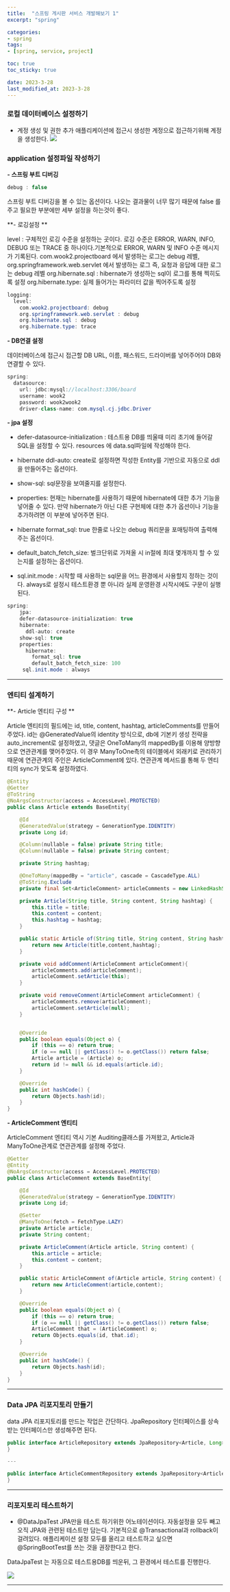 ```yaml
---
title:  "스프링 게시판 서비스 개발해보기 1"
excerpt: "spring"

categories:
- spring
tags:
- [spring, service, project]

toc: true
toc_sticky: true

date: 2023-3-28
last_modified_at: 2023-3-28
---
```



### 로컬 데이터베이스 설정하기

- 계정 생성 및 권한 추가
  애플리케이션에 접근시 생성한 계정으로 접근하기위해 계정을 생성한다.
  ![](https://velog.velcdn.com/images/wook2pp/post/b62575a1-9fbf-4420-a142-bbb678ab1732/image.png)

### application 설정파일 작성하기

**- 스프링 부트 디버깅**

```java
debug : false 
```
스프링 부트 디버깅을 볼 수 있는 옵션이다. 나오는 결과물이 너무 많기 때문에 false 를 주고 필요한 부분에만 세부 설정을 하는것이 좋다.

**- 로깅설정 **

level : 구체적인 로깅 수준을 설정하는 곳이다.
로깅 수준은 ERROR, WARN, INFO, DEBUG 또는 TRACE 중 하나이다.기본적으로 ERROR, WARN 및 INFO 수준 메시지가 기록된다.
com.wook2.projectboard 에서 발생하는 로그는 debug 레벨,
org.springframework.web.servlet 에서 발생하는 로그 즉, 요청과 응답에 대한 로그는 debug 레벨
org.hibernate.sql : hibernate가 생성하는 sql이 로그를 통해 찍히도록 설정
org.hibernate.type: 실제 들어가는 파라미터 값을 찍어주도록 설정


```java
logging:
  level:
    com.wook2.projectboard: debug
    org.springframework.web.servlet : debug
    org.hibernate.sql : debug
    org.hibernate.type: trace
```


**- DB연결 설정**

데이터베이스에 접근시 접근할 DB URL, 이름, 패스워드, 드라이버를 넣어주어야 DB와 연결할 수 있다.

```java
spring:
  datasource:
    url: jdbc:mysql://localhost:3306/board
    username: wook2
    password: wook2wook2
    driver-class-name: com.mysql.cj.jdbc.Driver
```


**- jpa 설정**

- defer-datasource-initialization : 테스트용 DB를 띄울때 미리 초기에 들어갈 SQL을 설정할 수 있다. resources 에 data.sql파일에 작성해야 한다.

- hibernate ddl-auto: create로 설정하면 작성한 Entity를 기반으로 자동으로 ddl을 만들어주는 옵션이다.
- show-sql: sql문장을 보여줄지를 설정한다.

- properties: 현재는 hibernate를 사용하기 때문에 hibernate에 대한 추가 기능을 넣어줄 수 있다. 만약 hibernate가 아닌 다른 구현체에 대한 추가 옵션이나 기능을 추가하려면 이 부분에 넣어주면 된다.
- hibernate format_sql: true 한줄로 나오는 debug 쿼리문을 포매팅하여 출력해주는 옵션이다.
- default_batch_fetch_size: 벌크단위로 가져올 시 in절에 최대 몇개까지 할 수 있는지를 설정하는 옵션이다.

- sql.init.mode : 시작할 때 사용하는 sql문을 어느 환경에서 사용할지 정하는 것이다. always로 설정시 테스트환경 뿐 아니라 실제 운영환경 시작시에도 구문이 실행된다.

```java
spring:
    jpa:
    defer-datasource-initialization: true
    hibernate:
      ddl-auto: create
    show-sql: true
    properties:
      hibernate:
        format_sql: true
        default_batch_fetch_size: 100
     sql.init.mode : always
```

---

### 엔티티 설계하기

**- Article 엔티티 구성 **

Article 엔티티의 필드에는 id, title, content, hashtag, articleComments를 만들어 주었다.
id는 @GeneratedValue의 identity 방식으로, db에 기본키 생성 전략을 auto_increment로 설정하였고,
댓글은 OneToMany의 mappedBy를 이용해 양방향으로 연관관계를 맺어주었다. 이 경우 ManyToOne측의 테이블에서 외래키로 관리하기 때문에 연관관계의 주인은 ArticleComment에 있다.
연관관계 메서드를 통해 두 엔티티의 sync가 맞도록 설정하였다.




```java
@Entity
@Getter
@ToString
@NoArgsConstructor(access = AccessLevel.PROTECTED)
public class Article extends BaseEntity{

    @Id
    @GeneratedValue(strategy = GenerationType.IDENTITY)
    private Long id;

    @Column(nullable = false) private String title;
    @Column(nullable = false) private String content;

    private String hashtag;

    @OneToMany(mappedBy = "article", cascade = CascadeType.ALL)
    @ToString.Exclude
    private final Set<ArticleComment> articleComments = new LinkedHashSet<>();

    private Article(String title, String content, String hashtag) {
        this.title = title;
        this.content = content;
        this.hashtag = hashtag;
    }

    public static Article of(String title, String content, String hashtag){
        return new Article(title,content,hashtag);
    }

    private void addComment(ArticleComment articleComment){
        articleComments.add(articleComment);
        articleComment.setArticle(this);
    }

    private void removeComment(ArticleComment articleComment) {
        articleComments.remove(articleComment);
        articleComment.setArticle(null);
    }


    @Override
    public boolean equals(Object o) {
        if (this == o) return true;
        if (o == null || getClass() != o.getClass()) return false;
        Article article = (Article) o;
        return id != null && id.equals(article.id);
    }

    @Override
    public int hashCode() {
        return Objects.hash(id);
    }
}

```

**- ArticleComment 엔티티**

ArticleComment 엔티티 역시 기본 Auditing클래스를 가져왔고, Article과 ManyToOne관계로 연관관계를 설정해 주었다.

```java
@Getter
@Entity
@NoArgsConstructor(access = AccessLevel.PROTECTED)
public class ArticleComment extends BaseEntity{

    @Id
    @GeneratedValue(strategy = GenerationType.IDENTITY)
    private Long id;

    @Setter
    @ManyToOne(fetch = FetchType.LAZY)
    private Article article;
    private String content;

    private ArticleComment(Article article, String content) {
        this.article = article;
        this.content = content;
    }

    public static ArticleComment of(Article article, String content) {
        return new ArticleComment(article,content);
    }

    @Override
    public boolean equals(Object o) {
        if (this == o) return true;
        if (o == null || getClass() != o.getClass()) return false;
        ArticleComment that = (ArticleComment) o;
        return Objects.equals(id, that.id);
    }

    @Override
    public int hashCode() {
        return Objects.hash(id);
    }
}
```

---

### Data JPA 리포지토리 만들기

data JPA 리포지토리를 만드는 작업은 간단하다. JpaRepository 인터페이스를 상속받는 인터페이스만 생성해주면 된다.

```java
public interface ArticleRepository extends JpaRepository<Article, Long> {
}

---

public interface ArticleCommentRepository extends JpaRepository<ArticleComment, Long> {
}


```

---


### 리포지토리 테스트하기

- @DataJpaTest
  JPA만을 테스트 하기위한 어노테이션이다. 자동설정을 모두 빼고 오직 JPA와 관련된 테스트만 담는다.
  기본적으로 @Transactional과 rollback이 걸려있다.
  애플리케이션 설정 모두를 올리고 테스트하고 싶으면 @SpringBootTest를 쓰는 것을 권장한다고 한다.

DataJpaTest 는 자동으로 테스트용DB를 띄운뒤, 그 환경에서 테스트를 진행한다.


![](https://velog.velcdn.com/images/wook2pp/post/600bb5ec-2e4a-44a2-9fde-0db6df44c23c/image.png)



---

